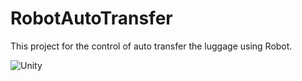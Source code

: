# RobotAutoTransfer
This project for the control of auto transfer the luggage using Robot.

![Unity]([https://img.shields.io/badge/javascript-%23323330.svg?style=for-the-badge&logo=javascript&logoColor=%23F7DF1E](https://user-images.githubusercontent.com/125852184/241952559-f8abafac-a8b2-413f-b319-93c0ee6ee7d7.jpg))

